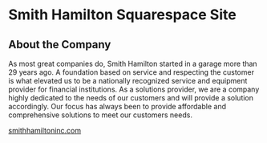 # Smith Hamilton Squarespace Site


## About the Company

As most great companies do, Smith Hamilton started in a garage more than 29 years ago. A foundation based on service and respecting the customer is what elevated us to be a nationally recognized service and equipment provider for financial institutions. As a solutions provider, we are a company highly dedicated to the needs of our customers and will provide a solution accordingly. Our focus has always been to provide affordable and comprehensive solutions to meet our customers needs.

[smithhamiltoninc.com](https://www.smithhamiltoninc.com/)
